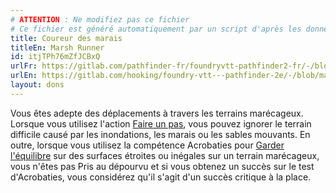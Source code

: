 ```yaml
---
# ATTENTION : Ne modifiez pas ce fichier
# Ce fichier est généré automatiquement par un script d'après les données du module Foundry VTT officiel et de sa traduction
title: Coureur des marais
titleEn: Marsh Runner
id: itjTPh76mZfJCBxQ
urlFr: https://gitlab.com/pathfinder-fr/foundryvtt-pathfinder2-fr/-/blob/master/data/feats/itjTPh76mZfJCBxQ.htm
urlEn: https://gitlab.com/hooking/foundry-vtt---pathfinder-2e/-/blob/master/packs/data/feats.db/marsh-runner.json
layout: dons
---
```

Vous êtes adepte des déplacements à travers les terrains marécageux. Lorsque vous utilisez l'action [Faire un pas](../actions/faire-un-pas.html), vous pouvez ignorer le terrain difficile causé par les inondations, les marais ou les sables mouvants. En outre, lorsque vous utilisez la compétence Acrobaties pour [Garder l'équilibre](../actions/garder-l-équilibre.html) sur des surfaces étroites ou inégales sur un terrain marécageux, vous n'êtes pas Pris au dépourvu et si vous obtenez un succès sur le test d'Acrobaties, vous considérez qu'il s'agit d'un succès critique à la place.
